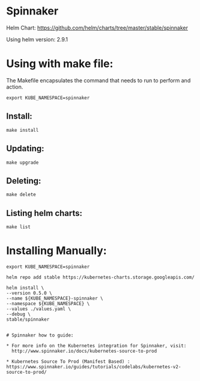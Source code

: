Spinnaker
=============

Helm Chart: https://github.com/helm/charts/tree/master/stable/spinnaker

Using helm version: 2.9.1

# Using with make file:
The Makefile encapsulates the command that needs to run to perform and action.

```
export KUBE_NAMESPACE=spinnaker
```

## Install:
```
make install
```

## Updating:
```
make upgrade
```

## Deleting:
```
make delete
```

## Listing helm charts:
```
make list
```

# Installing Manually:
```
export KUBE_NAMESPACE=spinnaker
```

```
helm repo add stable https://kubernetes-charts.storage.googleapis.com/

helm install \
--version 0.5.0 \
--name ${KUBE_NAMESPACE}-spinnaker \
--namespace ${KUBE_NAMESPACE} \
--values ./values.yaml \
--debug \
stable/spinnaker


# Spinnaker how to guide:

* For more info on the Kubernetes integration for Spinnaker, visit:
  http://www.spinnaker.io/docs/kubernetes-source-to-prod

* Kubernetes Source To Prod (Manifest Based) :     https://www.spinnaker.io/guides/tutorials/codelabs/kubernetes-v2-source-to-prod/

